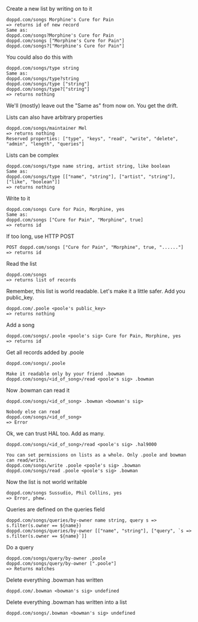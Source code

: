 Create a new list by writing on to it
```
doppd.com/songs Morphine's Cure for Pain
=> returns id of new record
Same as:
doppd.com/songs?Morphine's Cure for Pain
doppd.com/songs ["Morphine's Cure for Pain"]
doppd.com/songs?["Morphine's Cure for Pain"]
```

You could also do this with
```
doppd.com/songs/type string
Same as:
doppd.com/songs/type?string
doppd.com/songs/type ["string"]
doppd.com/songs/type?["string"]
=> returns nothing
```

We'll (mostly) leave out the "Same as" from now on.
You get the drift.

Lists can also have arbitrary properties
```
doppd.com/songs/maintainer Mel
=> returns nothing
Reserved properties: ["type", "keys", "read", "write", "delete", "admin", "length", "queries"]
```

Lists can be complex
```
doppd.com/songs/type name string, artist string, like boolean
Same as:
doppd.com/songs/type [["name", "string"], ["artist", "string"], ["like", "boolean"]]
=> returns nothing
```

Write to it
```
doppd.com/songs Cure for Pain, Morphine, yes
Same as:
doppd.com/songs ["Cure for Pain", "Morphine", true]
=> returns id
```

If too long, use HTTP POST
```
POST doppd.com/songs ["Cure for Pain", "Morphine", true, "......"]
=> returns id
```

Read the list
```
doppd.com/songs
=> returns list of records
```

Remember, this list is world readable. Let's make it a little safer. Add you public_key.
```
doppd.com/.poole <poole's public_key>
=> returns nothing
```

Add a song
```
doppd.com/songs/.poole <poole's sig> Cure for Pain, Morphine, yes
=> returns id
```

Get all records added by .poole
```
doppd.com/songs/.poole

Make it readable only by your friend .bowman
doppd.com/songs/<id_of_song>/read <poole's sig> .bowman
```

Now .bowman can read it
```
doppd.com/songs/<id_of_song> .bowman <bowman's sig>

Nobody else can read
doppd.com/songs/<id_of_song>
=> Error
```

Ok, we can trust HAL too. Add as many.
```
doppd.com/songs/<id_of_song>/read <poole's sig> .hal9000

You can set permissions on lists as a whole. Only .poole and bowman can read/write.
doppd.com/songs/write .poole <poole's sig> .bowman
doppd.com/songs/read .poole <poole's sig> .bowman
```

Now the list is not world writable
```
doppd.com/songs Sussudio, Phil Collins, yes
=> Error, phew.
```

Queries are defined on the queries field
```
doppd.com/songs/queries/by-owner name string, query s => s.filter(s.owner == ${name})
doppd.com/songs/queries/by-owner [["name", "string"], ["query", `s => s.filter(s.owner == ${name}`]]
```

Do a query
```
doppd.com/songs/query/by-owner .poole
doppd.com/songs/query/by-owner [".poole"]
=> Returns matches
```

Delete everything .bowman has written
```
doppd.com/.bowman <bowman's sig> undefined
```

Delete everything .bowman has written into a list
```
doppd.com/songs/.bowman <bowman's sig> undefined
```

